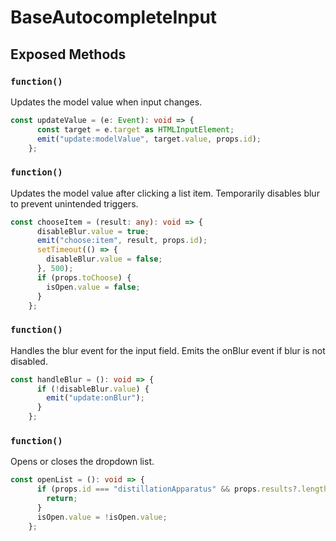# BaseAutocompleteInput

## Exposed Methods

### `function()`
Updates the model value when input changes.

```ts
const updateValue = (e: Event): void => {
      const target = e.target as HTMLInputElement;
      emit("update:modelValue", target.value, props.id);
    };
```

### `function()`
Updates the model value after clicking a list item.
Temporarily disables blur to prevent unintended triggers.

```ts
const chooseItem = (result: any): void => {
      disableBlur.value = true;
      emit("choose:item", result, props.id);
      setTimeout(() => {
        disableBlur.value = false;
      }, 500);
      if (props.toChoose) {
        isOpen.value = false;
      }
    };
```

### `function()`
Handles the blur event for the input field.
Emits the onBlur event if blur is not disabled.

```ts
const handleBlur = (): void => {
      if (!disableBlur.value) {
        emit("update:onBlur");
      }
    };
```

### `function()`
Opens or closes the dropdown list.

```ts
const openList = (): void => {
      if (props.id === "distillationApparatus" && props.results?.length === 0) {
        return;
      }
      isOpen.value = !isOpen.value;
    };
```
